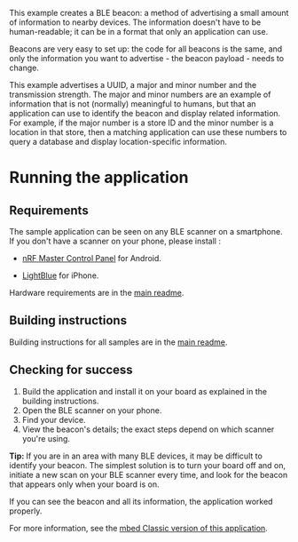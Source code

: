 This example creates a BLE beacon: a method of advertising a small amount of information to nearby devices. The information doesn't have to be human-readable; it can be in a format that only an application can use.

Beacons are very easy to set up: the code for all beacons is the same, and only the information you want to advertise - the beacon payload - needs to change. 

This example advertises a UUID, a major and minor number and the transmission strength. The major and minor numbers are an example of information that is not (normally) meaningful to humans, but that an application can use to identify the beacon and display related information. For example, if the major number is a store ID and the minor number is a location in that store, then a matching application can use these numbers to query a database and display location-specific information.

# Running the application

## Requirements

The sample application can be seen on any BLE scanner on a smartphone. If you don't have a scanner on your phone, please install :

- [nRF Master Control Panel](https://play.google.com/store/apps/details?id=no.nordicsemi.android.mcp) for Android.

- [LightBlue](https://itunes.apple.com/gb/app/lightblue-bluetooth-low-energy/id557428110?mt=8) for iPhone.

Hardware requirements are in the [main readme](https://github.com/ARMmbed/ble-examples/blob/master/README.md).

## Building instructions

Building instructions for all samples are in the [main readme](https://github.com/ARMmbed/ble-examples/blob/master/README.md).

## Checking for success

1. Build the application and install it on your board as explained in the building instructions.
1. Open the BLE scanner on your phone.
1. Find your device.
1. View the beacon's details; the exact steps depend on which scanner you're using.

**Tip:** If you are in an area with many BLE devices, it may be difficult to identify your beacon. The simplest solution is to turn your board off and on, initiate a new scan on your BLE scanner every time, and look for the beacon that appears only when your board is on. 

If you can see the beacon and all its information, the application worked properly. 

For more information, see the [mbed Classic version of this application](https://developer.mbed.org/teams/Bluetooth-Low-Energy/code/BLE_iBeacon/).
